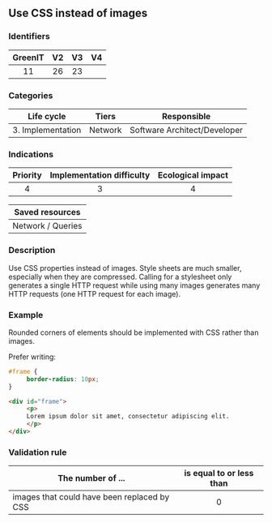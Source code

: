 ## Use CSS instead of images

### Identifiers

| GreenIT |  V2  |  V3  |  V4  |
|:-------:|:----:|:----:|:----:|
|  11    | 26  | 23  |      |

### Categories

| Life cycle |  Tiers  |  Responsible  |
|:---------:|:----:|:----:|
| 3. Implementation | Network | Software Architect/Developer |

### Indications

| Priority |      Implementation difficulty       |  Ecological impact    |
|:-------------------:|:-------------------------:|:---------------------:|
| 4 | 3 | 4 |

|Saved resources                                    |
|:----------------------------------------------------------:|
|  Network / Queries  |

### Description

Use CSS properties instead of images. Style sheets are much smaller, especially when they are compressed. Calling for a stylesheet only generates a single HTTP request while using many images generates many HTTP requests (one HTTP request for each image).

### Example

Rounded corners of elements should be implemented with CSS rather than images.

Prefer writing:
```css
#frame {
     border-radius: 10px;
}
```

```html
<div id="frame">
     <p>
     Lorem ipsum dolor sit amet, consectetur adipiscing elit.
     </p>
</div>
```


### Validation rule

| The number of ...     | is equal to or less than   |  
|-------------------|:-------------------------:|
|  images that could have been replaced by CSS |  0 |
